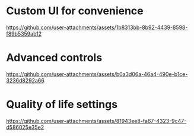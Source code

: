 # Custom UI for convenience
https://github.com/user-attachments/assets/1b8313bb-8b92-4439-8598-f89b5359ab12

# Advanced controls
https://github.com/user-attachments/assets/b0a3d06a-46a4-490e-b1ce-3236d8292a66

# Quality of life settings
https://github.com/user-attachments/assets/81943ee8-fa67-4323-9c47-d586025e35e2
